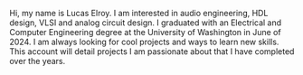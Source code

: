 Hi, my name is Lucas Elroy. 
I am interested in audio engineering, HDL design, VLSI and analog circuit design. 
I graduated with an Electrical and Computer Engineering degree at the University of Washington in June of 2024. 
I am always looking for cool projects and ways to learn new skills.
This account will detail projects I am passionate about that I have completed over the years.
